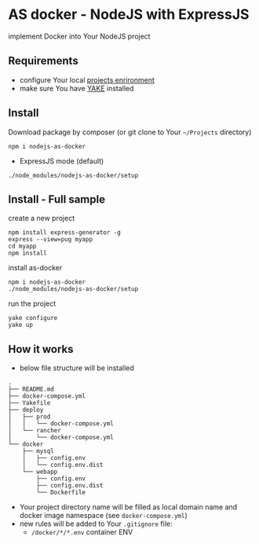 AS docker - NodeJS with ExpressJS
========================
implement Docker into Your NodeJS project


Requirements
---
 * configure Your local [projects enrironment](https://bitbucket.org/as-docker/projects-environment)
 * make sure You have [YAKE](https://yake.amsdard.io/) installed


Install
---
Download package by composer (or git clone to Your `~/Projects` directory)
```
npm i nodejs-as-docker
```

 * ExpressJS mode (default)
```
./node_modules/nodejs-as-docker/setup
```


Install - Full sample
---
create a new project
```
npm install express-generator -g
express --view=pug myapp
cd myapp
npm install
```

install as-docker
```
npm i nodejs-as-docker
./node_modules/nodejs-as-docker/setup
```

run the project
```
yake configure
yake up
```


How it works
---
* below file structure will be installed
```
.
├── README.md
├── docker-compose.yml
├── Yakefile
├── deploy
│   ├── prod
│   │   └── docker-compose.yml
│   └── rancher
│       └── docker-compose.yml
└── docker
    ├── mysql
    │   ├── config.env
    │   └── config.env.dist
    └── webapp
        ├── config.env
        ├── config.env.dist
        └── Dockerfile
```
* Your project directory name will be filled as local domain name and docker image namespace (see `docker-compose.yml`)
* new rules will be added to Your `.gitignore` file: 
  * `/docker/*/*.env` container ENV
 
